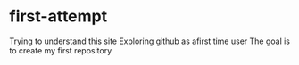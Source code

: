 # first-attempt
Trying to understand this site
Exploring github as afirst time user
The goal is to create my first repository
